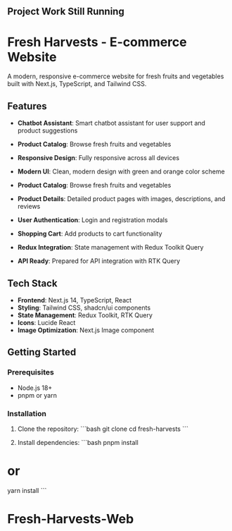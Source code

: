 ## Project Work Still Running 
# Fresh Harvests - E-commerce Website

A modern, responsive e-commerce website for fresh fruits and vegetables built with Next.js, TypeScript, and Tailwind CSS.

## Features

- **Chatbot Assistant**: Smart chatbot assistant for user support and product suggestions

- **Product Catalog**: Browse fresh fruits and vegetables
- **Responsive Design**: Fully responsive across all devices
- **Modern UI**: Clean, modern design with green and orange color scheme
- **Product Catalog**: Browse fresh fruits and vegetables
- **Product Details**: Detailed product pages with images, descriptions, and reviews
- **User Authentication**: Login and registration modals
- **Shopping Cart**: Add products to cart functionality
- **Redux Integration**: State management with Redux Toolkit Query
- **API Ready**: Prepared for API integration with RTK Query

## Tech Stack

- **Frontend**: Next.js 14, TypeScript, React
- **Styling**: Tailwind CSS, shadcn/ui components
- **State Management**: Redux Toolkit, RTK Query
- **Icons**: Lucide React
- **Image Optimization**: Next.js Image component

## Getting Started

### Prerequisites

- Node.js 18+ 
- pnpm or yarn

### Installation

1. Clone the repository:
\`\`\`bash
git clone <repository-url>
cd fresh-harvests
\`\`\`

2. Install dependencies:
\`\`\`bash
pnpm install
# or
yarn install
\`\`\`
# Fresh-Harvests-Web

